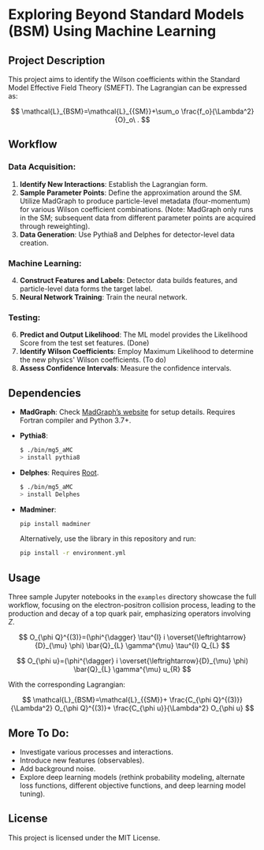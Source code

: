 # Exploring Beyond Standard Models (BSM) Using Machine Learning

## Project Description

This project aims to identify the Wilson coefficients within the Standard Model Effective Field Theory (SMEFT). The Lagrangian can be expressed as:

$$
\mathcal{L}_{BSM}=\mathcal{L}_{{SM}}+\sum_o \frac{f_o}{\Lambda^2} {O}_o\ .
$$

## Workflow

### Data Acquisition:

1. **Identify New Interactions**: Establish the Lagrangian form.
2. **Sample Parameter Points**: Define the approximation around the SM. Utilize MadGraph to produce particle-level metadata (four-momentum) for various Wilson coefficient combinations. (Note: MadGraph only runs in the SM; subsequent data from different parameter points are acquired through reweighting).
3. **Data Generation**: Use Pythia8 and Delphes for detector-level data creation.

### Machine Learning:

4. **Construct Features and Labels**: Detector data builds features, and particle-level data forms the target label.
5. **Neural Network Training**: Train the neural network.

### Testing:

6. **Predict and Output Likelihood**: The ML model provides the Likelihood Score from the test set features. (Done)
7. **Identify Wilson Coefficients**: Employ Maximum Likelihood to determine the new physics' Wilson coefficients. (To do)
8. **Assess Confidence Intervals**: Measure the confidence intervals.

## Dependencies

- **MadGraph**: 
  Check [MadGraph’s website](https://launchpad.net/mg5amcnlo) for setup details. Requires Fortran compiler and Python 3.7+.
  
- **Pythia8**: 
  ```bash
  $ ./bin/mg5_aMC
  > install pythia8
  ```

- **Delphes**: Requires [Root](https://root.cern/).
  ```bash
  $ ./bin/mg5_aMC
  > install Delphes
  ```

- **Madminer**: 
  ```bash
  pip install madminer
  ```
  Alternatively, use the library in this repository and run:
  ```bash
  pip install -r environment.yml
  ```

## Usage

Three sample Jupyter notebooks in the `examples` directory showcase the full workflow, focusing on the electron-positron collision process, leading to the production and decay of a top quark pair, emphasizing operators involving $Z$.

$$
O_{\phi Q}^{(3)}=(\phi^{\dagger} \tau^{I} i \overset{\leftrightarrow}{D}_{\mu} \phi) \bar{Q}_{L} \gamma^{\mu} \tau^{I} Q_{L}
$$

$$
O_{\phi u}=(\phi^{\dagger} i \overset{\leftrightarrow}{D}_{\mu} \phi) \bar{Q}_{L} \gamma^{\mu} u_{R}
$$

With the corresponding Lagrangian:

$$
\mathcal{L}_{BSM}=\mathcal{L}_{{SM}}+ \frac{C_{\phi Q}^{(3)}}{\Lambda^2} O_{\phi Q}^{(3)}+ \frac{C_{\phi u}}{\Lambda^2} O_{\phi u}
$$

## More To Do:
* Investigate various processes and interactions.
* Introduce new features (observables).
* Add background noise.
* Explore deep learning models (rethink probability modeling, alternate loss functions, different objective functions, and deep learning model tuning).

## License

This project is licensed under the MIT License.
